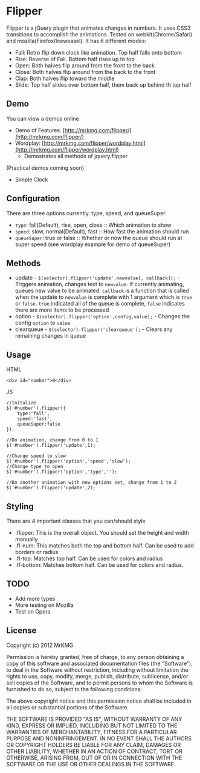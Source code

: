 Flipper
=======

Flipper is a jQuery plugin that animates changes in numbers. It uses CSS3 transitions to
accomplish the animations. Tested on webkit(Chrome/Safari) and mozilla(Firefox/Iceweasel).
It has 6 different modes:

- Fall: Retro flip down clock like animation. Top half falls onto bottom
- Rise: Reverse of Fall. Bottom half rises up to top
- Open: Both halves flip around from the front to the back
- Close: Both halves flip around from the back to the front
- Clap: Both halves flip toward the middle
- Slide: Top half slides over bottom half, them back up behind th top half

Demo
----

You can view a demos online
- Demo of Features: [http://mrkmg.com/flipper/](http://mrkmg.com/flipper/)
- Wordplay: [http://mrkmg.com/flipper/wordplay.html](http://mrkmg.com/flipper/wordplay.html)
    - Demostrates all methods of jquery.flipper

(Practical demos coming soon)
- Simple Clock

Configuration
-------------

There are three options currently. type, speed, and queueSuper.

- `type`: fall(Default), rise, open, close :: Which animation to show
- `speed`: slow, normal(Default), fast :: How fast the animation should run
- `queueSuper`: true or false :: Whether or now the queue should run at super speed (see wordplay example for demo of queueSuper)

Methods
-------

- update - `$(selector).flipper('update',newvalue[, callback]);` - Triggers animation, changes text to `newvalue`. If currently animating, queues new value to be animated. `callback` is a function that is called when the update to `newvalue` is complete with 1 argument which is `true` or `false`. `true` indicated all of the queue is complete, `false` indicates there are more items to be processed
- option - `$(selector).flipper('option',config,value);` - Changes the config `option` to `value`
- clearqueue - `$(selector).flipper('clearqueue');` - Clears any remaining changes in queue

Usage
-----


HTML

    <div id="number">0</div>

JS

    //Initalize
    $('#number').flipper({
        type:'fall',
        speed:'fast',
        queueSuper:false
    });

    //Do animation, change from 0 to 1
    $('#number').flipper('update',1);

    //Change speed to slow
    $('#number').flipper('option','speed','slow');
    //Change type to open
    $('#number').flipper('option','type','');

    //Do another animation with new options set, change from 1 to 2
    $('#number').flipper('update',2);

Styling
--------

There are 4 important classes that you can/should style
- .flipper: This is the overall object. You should set the height and width manually
- .fl-num: This matches both the top and bottom half. Can be used to add borders or radius
- .fl-top: Matches top half. Can be used for colors and radius
- .fl-bottom: Matches bottom half. Can be used for colors and radius.

TODO
----

- Add more types
- More testing on Mozilla
- Test on Opera


License
-------

Copyright (c) 2012 MrKMG

Permission is hereby granted, free of charge, to any person obtaining a copy of this software and associated documentation files (the "Software"), to deal in the Software without restriction, including without limitation the rights to use, copy, modify, merge, publish, distribute, sublicense, and/or sell copies of the Software, and to permit persons to whom the Software is furnished to do so, subject to the following conditions:

The above copyright notice and this permission notice shall be included in all copies or substantial portions of the Software.

THE SOFTWARE IS PROVIDED "AS IS", WITHOUT WARRANTY OF ANY KIND, EXPRESS OR IMPLIED, INCLUDING BUT NOT LIMITED TO THE WARRANTIES OF MERCHANTABILITY, FITNESS FOR A PARTICULAR PURPOSE AND NONINFRINGEMENT. IN NO EVENT SHALL THE AUTHORS OR COPYRIGHT HOLDERS BE LIABLE FOR ANY CLAIM, DAMAGES OR OTHER LIABILITY, WHETHER IN AN ACTION OF CONTRACT, TORT OR OTHERWISE, ARISING FROM, OUT OF OR IN CONNECTION WITH THE SOFTWARE OR THE USE OR OTHER DEALINGS IN THE SOFTWARE.
